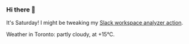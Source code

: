 ### Hi there :wave:

It's Saturday! I might be tweaking my [Slack workspace analyzer action](https://github.com/bewuethr/slack-analyzer).

Weather in Toronto: partly cloudy, at +15°C.
